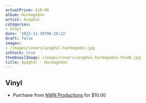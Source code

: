 ```yaml
---
actualPrice: $10.00
album: Harmagedon
artist: Azaghal
categories:
- Vinyl
date: '2022-11-30T06:10:22'
draft: false
images:
- /images/covers/azaghal-harmagedon.jpg
inStock: true
thumbnailImage: /images/covers/azaghal-harmagedon-thumb.jpg
title: Azaghal - Harmagedon
---
```


## Vinyl
* Purchase from [NWN Productions](http://shop.nwnprod.com/index.php?route=product/product&path=76&product_id=26236&sort=pd.name&order=ASC) for $10.00
